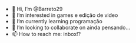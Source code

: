 - 👋 Hi, I’m @Barreto29
- 👀 I’m interested in games e edição de video
- 🌱 I’m currently learning programação
- 💞️ I’m looking to collaborate on ainda pensando...
- 📫 How to reach me: inbox!?

<!---
Barreto29/Barreto29 is a ✨ special ✨ repository because its `README.md` (this file) appears on your GitHub profile.
You can click the Preview link to take a look at your changes.
--->
